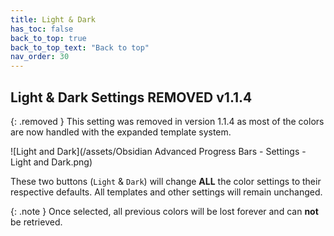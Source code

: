 ```yaml
---
title: Light & Dark
has_toc: false
back_to_top: true
back_to_top_text: "Back to top"
nav_order: 30
---
```


## Light & Dark Settings <span class="label label-grey badge">REMOVED v1.1.4</span>

{: .removed }
This setting was removed in version 1.1.4 as most of the colors are now handled with the expanded template system.

![Light and Dark](/assets/Obsidian Advanced Progress Bars - Settings - Light and Dark.png)

These two buttons (`Light` & `Dark`) will change **ALL** the color settings to their respective defaults.
All templates and other settings will remain unchanged.

{: .note }
Once selected, all previous colors will be lost forever and can **not** be retrieved.
